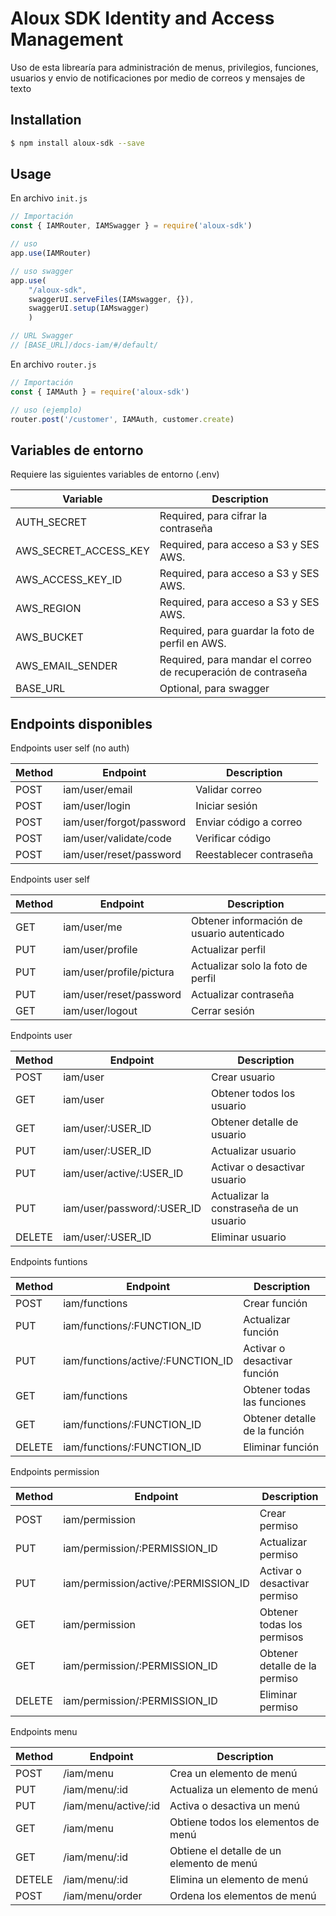 # Aloux SDK Identity and Access Management

Uso de esta librearía para administración de menus, privilegios, funciones, usuarios y envio de notificaciones por medio de correos y mensajes de texto

## Installation

```bash
$ npm install aloux-sdk --save
```


## Usage
En archivo `init.js`

```js
// Importación
const { IAMRouter, IAMSwagger } = require('aloux-sdk')

// uso
app.use(IAMRouter)

// uso swagger
app.use(
    "/aloux-sdk",
    swaggerUI.serveFiles(IAMswagger, {}), 
    swaggerUI.setup(IAMswagger)
    )

// URL Swagger
// [BASE_URL]/docs-iam/#/default/

```


En archivo `router.js`

```js
// Importación
const { IAMAuth } = require('aloux-sdk')

// uso (ejemplo)
router.post('/customer', IAMAuth, customer.create)
```

## Variables de entorno

Requiere las siguientes variables de entorno (.env)

| Variable              |   Description |
| ----------------------|---------------|
| AUTH_SECRET           |   Required, para cifrar la contraseña |
| AWS_SECRET_ACCESS_KEY |   Required, para acceso a S3 y SES AWS. |
| AWS_ACCESS_KEY_ID     |   Required, para acceso a S3 y SES AWS. |
| AWS_REGION            |   Required, para acceso a S3 y SES AWS. |
| AWS_BUCKET            |   Required, para guardar la foto de perfil en AWS. |
| AWS_EMAIL_SENDER      |   Required, para mandar el correo de recuperación de contraseña |
| BASE_URL              |   Optional, para swagger |


## Endpoints disponibles

Endpoints user self (no auth)

| Method    |   Endpoint                |   Description |
| --------- | --------------------------|---------------|
| POST      |   iam/user/email              |   Validar correo |
| POST      |   iam/user/login              |   Iniciar sesión |
| POST      |   iam/user/forgot/password    |	Enviar código a correo |
| POST      |   iam/user/validate/code      |   Verificar código |
| POST      |   iam/user/reset/password     |   Reestablecer contraseña |


Endpoints user self

| Method    |   Endpoint                |   Description |
| --------- | --------------------------|---------------|
| GET       |	iam/user/me                 |	Obtener información de usuario autenticado |
| PUT       |	iam/user/profile            |	Actualizar perfil |
| PUT       |	iam/user/profile/pictura    |	Actualizar solo la foto de perfil |
| PUT       |	iam/user/reset/password     |	Actualizar contraseña |
| GET       |	iam/user/logout             |	Cerrar sesión |


Endpoints user

| Method     |   Endpoint                    |   Description |
| --------- | ------------------------------|----------------|
| POST      |   iam/user                    |	Crear usuario |
| GET       |	iam/user                    |	Obtener todos los usuario |
| GET       |	iam/user/:USER_ID           |	Obtener detalle de usuario |
| PUT       |	iam/user/:USER_ID           |	Actualizar usuario |
| PUT       |	iam/user/active/:USER_ID    |	Activar o desactivar usuario |
| PUT       |	iam/user/password/:USER_ID  |	Actualizar la constraseña de un usuario |
| DELETE    |	iam/user/:USER_ID           |	Eliminar usuario |


Endpoints funtions

| Method     |   Endpoint                            |   Description |
| --------- | --------------------------------------|----------------|
| POST      |   iam/functions                       |   Crear función |
| PUT       |	iam/functions/:FUNCTION_ID          |	Actualizar función |
| PUT       |	iam/functions/active/:FUNCTION_ID   |	Activar o desactivar función |
| GET       |	iam/functions                       |	Obtener todas las funciones |
| GET       |	iam/functions/:FUNCTION_ID          |	Obtener detalle de la función |
| DELETE    |	iam/functions/:FUNCTION_ID          |	Eliminar función |


Endpoints permission

| Method    |   Endpoint                                |   Description |
| --------- | ------------------------------------------|---------------|
| POST      |	iam/permission                          |   Crear permiso
| PUT       |	iam/permission/:PERMISSION_ID           |	Actualizar permiso |
| PUT       |	iam/permission/active/:PERMISSION_ID    |	Activar o desactivar permiso |
| GET       |	iam/permission                          |   Obtener todas los permisos |
| GET       |	iam/permission/:PERMISSION_ID           |	Obtener detalle de la permiso |
| DELETE    |	iam/permission/:PERMISSION_ID           |	Eliminar permiso |


Endpoints menu

| Method    |   Endpoint                |   Description |
| --------- | --------------------------|---------------|
| POST      |   /iam/menu               |   Crea un elemento de menú |
| PUT       |   /iam/menu/:id           |   Actualiza un elemento de menú |
| PUT       |   /iam/menu/active/:id    |   Activa o desactiva un menú |
| GET       |   /iam/menu               |   Obtiene todos los elementos de menú |
| GET       |   /iam/menu/:id           |   Obtiene el detalle de un elemento de menú |
| DETELE    |   /iam/menu/:id           |   Elimina un elemento de menú |
| POST      |   /iam/menu/order         |   Ordena los elementos de menú |